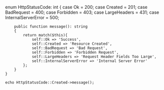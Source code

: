 enum HttpStatusCode: int {
        case Ok = 200;
        case Created = 201;
        case BadRequest = 400;
        case Forbidden = 403;
        case LargeHeaders = 431;
        case InternalServerError = 500;

        public function message(): string
        {
            return match($this){
                self::Ok => 'Success',
                self::Created => 'Resource Created',
                self::BadRequest => 'Bad Request',
                self::Forbidden => 'Forbidden Request',
                self::LargeHeaders => 'Request Header Fields Too Large',
                self::InternalServerError => 'Internal Server Error'
            };
        }
    }

    echo HttpStatusCode::Created->message();
